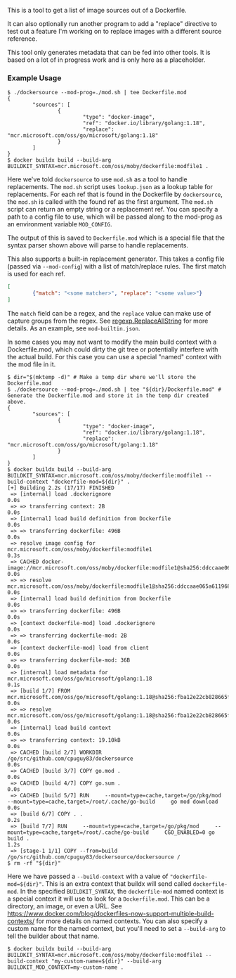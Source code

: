 This is a tool to get a list of image sources out of a Dockerfile.

It can also optionally run another program to add a "replace" directive to test out a feature I'm working on to replace images with a different source reference.

This tool only generates metadata that can be fed into other tools.
It is based on a lot of in progress work and is only here as a placeholder.

### Example Usage

```console
$ ./dockersource --mod-prog=./mod.sh | tee Dockerfile.mod
{
        "sources": [
                {
                        "type": "docker-image",
                        "ref": "docker.io/library/golang:1.18",
                        "replace": "mcr.microsoft.com/oss/go/microsoft/golang:1.18"
                }
        ]
}
$ docker buildx build --build-arg BUILDKIT_SYNTAX=mcr.microsoft.com/oss/moby/dockerfile:modfile1 .
```

Here we've told `dockersource` to use `mod.sh` as a tool to handle replacements.
The `mod.sh` script uses `lookup.json` as a lookup table for replacements.
For each ref that is found in the Dockerfile by `dockersource`, the `mod.sh` is called with the found ref as the first argument. The `mod.sh` script can return an empty string or a replacement ref.
You can specify a path to a config file to use, which will be passed along to the mod-prog as an environment variable `MOD_CONFIG`.

The output of this is saved to `Dockerfile.mod` which is a special file that the syntax parser shown above will parse to handle replacements.

This also supports a built-in replacement generator.
This takes a config file (passed via `--mod-config`) with a list of match/replace rules.
The first match is used for each ref.

```json
[
        {"match": "<some matcher>", "replace": "<some value>"}
]
```

The `match` field can be a regex, and the `replace` value can make use of capture groups from the regex.
See [regexp.ReplaceAllString](https://pkg.go.dev/regexp#Regexp.ReplaceAllString) for more details.
As an example, see `mod-builtin.json`.

In some cases you may not want to modify the main build context with a Dockerfile.mod, which could dirty the git tree or potentially interfere with the actual build. For this case you can use a special "named" context with the mod file in it.


```console
$ dir="$(mktemp -d)" # Make a temp dir where we'll store the Dockerfile.mod
$ ./dockersource --mod-prog=./mod.sh | tee "${dir}/Dockerfile.mod" # Generate the Dockerfile.mod and store it in the temp dir created above.
{
        "sources": [
                {
                        "type": "docker-image",
                        "ref": "docker.io/library/golang:1.18",
                        "replace": "mcr.microsoft.com/oss/go/microsoft/golang:1.18"
                }
        ]
}
$ docker buildx build --build-arg BUILDKIT_SYNTAX=mcr.microsoft.com/oss/moby/dockerfile:modfile1 --build-context "dockerfile-mod=${dir}" .
[+] Building 2.2s (17/17) FINISHED                                                                                                                                                                                                                                                            
 => [internal] load .dockerignore                                                                                                                                                                                                                                                        0.0s
 => => transferring context: 2B                                                                                                                                                                                                                                                          0.0s
 => [internal] load build definition from Dockerfile                                                                                                                                                                                                                                     0.0s
 => => transferring dockerfile: 496B                                                                                                                                                                                                                                                     0.0s
 => resolve image config for mcr.microsoft.com/oss/moby/dockerfile:modfile1                                                                                                                                                                                                              0.3s
 => CACHED docker-image://mcr.microsoft.com/oss/moby/dockerfile:modfile1@sha256:ddccaae065a61196876e89b99eb88ac66cfbc4e21daea9e90f0588dab02420ae                                                                                                                                         0.0s
 => => resolve mcr.microsoft.com/oss/moby/dockerfile:modfile1@sha256:ddccaae065a61196876e89b99eb88ac66cfbc4e21daea9e90f0588dab02420ae                                                                                                                                                    0.0s
 => [internal] load build definition from Dockerfile                                                                                                                                                                                                                                     0.0s
 => => transferring dockerfile: 496B                                                                                                                                                                                                                                                     0.0s
 => [context dockerfile-mod] load .dockerignore                                                                                                                                                                                                                                          0.0s
 => => transferring dockerfile-mod: 2B                                                                                                                                                                                                                                                   0.0s
 => [context dockerfile-mod] load from client                                                                                                                                                                                                                                            0.0s
 => => transferring dockerfile-mod: 36B                                                                                                                                                                                                                                                  0.0s
 => [internal] load metadata for mcr.microsoft.com/oss/go/microsoft/golang:1.18                                                                                                                                                                                                          0.1s
 => [build 1/7] FROM mcr.microsoft.com/oss/go/microsoft/golang:1.18@sha256:fba12e22cb828665f844f123c5bfd5143f8e9c00c960d6abd4653b1b0e35df6c                                                                                                                                              0.0s
 => => resolve mcr.microsoft.com/oss/go/microsoft/golang:1.18@sha256:fba12e22cb828665f844f123c5bfd5143f8e9c00c960d6abd4653b1b0e35df6c                                                                                                                                                    0.0s
 => [internal] load build context                                                                                                                                                                                                                                                        0.0s
 => => transferring context: 19.10kB                                                                                                                                                                                                                                                     0.0s
 => CACHED [build 2/7] WORKDIR /go/src/github.com/cpuguy83/dockersource                                                                                                                                                                                                                  0.0s
 => CACHED [build 3/7] COPY go.mod .                                                                                                                                                                                                                                                     0.0s
 => CACHED [build 4/7] COPY go.sum .                                                                                                                                                                                                                                                     0.0s
 => CACHED [build 5/7] RUN     --mount=type=cache,target=/go/pkg/mod     --mount=type=cache,target=/root/.cache/go-build     go mod download                                                                                                                                             0.0s
 => [build 6/7] COPY . .                                                                                                                                                                                                                                                                 0.2s
 => [build 7/7] RUN     --mount=type=cache,target=/go/pkg/mod     --mount=type=cache,target=/root/.cache/go-build     CGO_ENABLED=0 go build .                                                                                                                                           1.2s
 => [stage-1 1/1] COPY --from=build /go/src/github.com/cpuguy83/dockersource/dockersource /
$ rm -rf "${dir}"
```

Here we have passed a `--build-context` with a value of `"dockerfile-mod=${dir}"`.
This is an extra context that buildx will send called `dockerfile-mod`.
In the specified `BUILDKIT_SYNTAX`, the `dockerfile-mod` named context is a special context it will use to look for a `Dockerfile.mod`.
This can be a directory, an image, or even a URL. See https://www.docker.com/blog/dockerfiles-now-support-multiple-build-contexts/ for more details on named contexts.
You can also specify a custom name for the named context, but you'll need to set a `--build-arg` to tell the builder about that name.

```console
$ docker buildx build --build-arg BUILDKIT_SYNTAX=mcr.microsoft.com/oss/moby/dockerfile:modfile1 --build-context "my-custom-name=${dir}" --build-arg BUILDKIT_MOD_CONTEXT=my-custom-name .
```